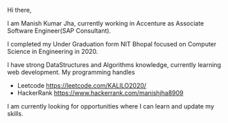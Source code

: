 Hi there,

I am Manish Kumar Jha, currently working in Accenture as Associate Software Engineer(SAP Consultant).

I completed my Under Graduation form NIT Bhopal focused on Computer Science in Engineering in 2020.

I have strong DataStructures and Algorithms knowledge, currently learning web development.
My programming handles 
- Leetcode https://leetcode.com/KALILO2020/
- HackerRank https://www.hackerrank.com/manishjha8909

I am currently looking for opportunities where I can learn and update my skills. 




